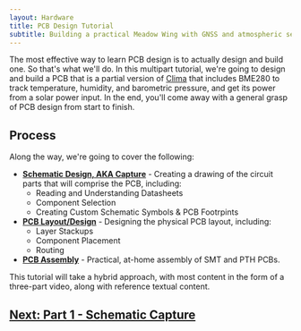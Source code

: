 ```yaml
---
layout: Hardware
title: PCB Design Tutorial
subtitle: Building a practical Meadow Wing with GNSS and atmospheric sensors.
---
```


The most effective way to learn PCB design is to actually design and build one. So that's what we'll do. In this multipart tutorial, we're going to design and build a PCB that is a partial version of [Clima](https://store.wildernesslabs.co/collections/frontpage/products/clima-weather-station-kit) that includes  BME280 to track temperature, humidity, and barometric pressure, and get its power from a solar power input. In the end, you'll come away with a general grasp of PCB design from start to finish.



## Process

Along the way, we're going to cover the following:

 * **[Schematic Design, AKA Capture](/Hardware/Design/PCB_Design_and_Assembly/PCB_Design_Tutorial/Schematic_Design)** - Creating a drawing of the circuit parts that will comprise the PCB, including:
   * Reading and Understanding Datasheets
   * Component Selection
   * Creating Custom Schematic Symbols & PCB Footrpints
 * **[PCB Layout/Design](/Hardware/Design/PCB_Design_and_Assembly/PCB_Design_Tutorial/PCB_Layout)** - Designing the physical PCB layout, including:
   * Layer Stackups
   * Component Placement
   * Routing
 * **[PCB Assembly](/Hardware/Design/PCB_Design_and_Assembly/PCB_Design_Tutorial/PCB_Assembly)** - Practical, at-home assembly of SMT and PTH PCBs.

This tutorial will take a hybrid approach, with most content in the form of a three-part video, along with reference textual content.



## [Next: Part 1 - Schematic Capture](/Hardware/Design/PCB_Design_and_Assembly/PCB_Design_Tutorial/Schematic_Design)
